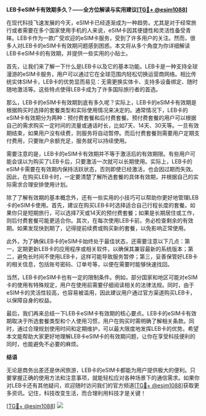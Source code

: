 **LEB卡eSIM卡有效期多久？——全方位解读与实用建议[[TG💪+ @esim1088](https://t.me/s/esim1088)]**

在现代科技飞速发展的今天，eSIM卡已经逐渐成为一种趋势。尤其是对于经常旅行或者需要在多个国家使用手机的人来说，eSIM卡因其便捷性和灵活性备受青睐。LEB卡作为一款广受欢迎的eSIM卡服务，受到了许多用户的关注。然而，很多人对LEB卡的eSIM卡有效期问题感到困惑。本文将从多个角度为你详细解读LEB卡eSIM卡的有效期，并提供一些实用的小贴士。

首先，让我们来了解一下什么是LEB卡以及它的基本功能。LEB卡是一种支持全球漫游的eSIM卡服务，用户可以通过它在全球范围内轻松切换运营商网络。相比传统实体SIM卡，LEB卡的优势显而易见：无需更换实体卡、支持多设备绑定、随时随地激活等。这些特点使得LEB卡成为了许多国际旅行者的首选。

那么，LEB卡的eSIM卡有效期到底有多久呢？实际上，LEB卡的eSIM卡有效期是根据购买时选择的套餐类型和实际使用情况来决定的。通常情况下，LEB卡的eSIM卡有效期分为两种：预付费套餐和后付费套餐。预付费套餐的用户可以根据自己的需求购买一定时间的流量或通话时长，比如7天、14天、30天等。一旦有效期结束，如果用户没有续费，则服务将自动暂停。而后付费套餐则需要用户定期支付费用，只要账户余额充足，服务就可以持续使用。

需要注意的是，LEB卡的eSIM卡有效期并不等于激活后的有效期限。有些用户可能会误以为购买了LEB卡后，只要激活一次就可以长期使用。实际上，LEB卡的eSIM卡需要在有效期内保持活跃状态，否则即使已经激活，也会因过期而失效。因此，在购买LEB卡时，一定要清楚了解所选套餐的具体有效期，并根据自己的实际需求合理安排使用计划。

除了了解有效期的基本概念外，还有一些实用的小技巧可以帮助你更好地管理LEB卡的eSIM卡使用。首先，建议在购买LEB卡时选择适合自己行程长度的套餐。如果你只是短期旅行，可以选择7天或14天的预付费套餐；如果是长期居住或工作，则后付费套餐可能更适合你。其次，在每次使用LEB卡前，务必检查剩余的有效期。如果发现快到期了，记得提前续费或购买新的套餐，以免影响正常使用。

此外，为了确保LEB卡的eSIM卡始终处于最佳状态，还需要注意以下几点：第一，定期更新LEB卡的应用程序或相关软件，以确保其兼容最新的系统版本；第二，避免长时间不使用LEB卡，这样可能导致服务暂停；第三，妥善保管好LEB卡的相关信息，包括账号密码、订单号等，以便在需要时能够快速找回。

当然，LEB卡的eSIM卡也有一定的限制条件。例如，部分国家和地区可能对eSIM卡的使用有特殊规定，用户在使用前需要仔细阅读相关的法律法规。同时，由于eSIM卡的灵活性较高，也容易被滥用，因此建议用户通过官方渠道购买LEB卡，以保障自身的权益。

最后，我们再来总结一下LEB卡eSIM卡有效期的核心要点。LEB卡的eSIM卡有效期取决于所选套餐类型和个人使用习惯，用户在购买时需明确了解相关条款。同时，通过合理规划使用时间和定期维护，可以最大限度地发挥LEB卡的优势。希望本文能帮助大家更好地理解LEB卡eSIM卡的有效期问题，让你在享受科技便利的同时，也能避免不必要的麻烦。

**结语**

无论是商务出差还是休闲旅游，LEB卡的eSIM卡都能为用户提供极大的便利。只要掌握正确的使用方法和注意事项，就能轻松应对各种场景下的通信需求。如果你对LEB卡还有其他疑问，欢迎随时访问我们的官方频道[[TG💪+ @esim1088](https://t.me/s/esim1088)]获取更多资讯。记住，科技改变生活，而合理利用科技才是关键！

[[TG💪+ @esim1088](https://t.me/s/esim1088)] ![](https://i.postimg.cc/4NQfJmqS/Snipaste-2025-05-13-00-14-12.png)